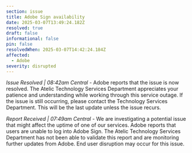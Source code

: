```yaml
---
section: issue
title: Adobe Sign availability
date: 2025-03-07T13:49:24.182Z
resolved: true
draft: false
informational: false
pin: false
resolvedWhen: 2025-03-07T14:42:24.184Z
affected:
  - Adobe
severity: disrupted
---
```

*Issue Resolved | 08:42am Central* - Adobe reports that the issue is now resolved. The Atelic Technology Services Department appreciates your patience and understanding while working through this service outage. If the issue is still occurring, please contact the Technology Services Department. This will be the last update unless the issue recurs.

*Report Received | 07:49am Central* - We are investigating a potential issue that might affect the uptime of one of our services. Adobe reports that users are unable to log into Adobe Sign. The Atelic Technology Services Department has not been able to validate this report and are monitoring further updates from Adobe. End user disruption may occur for this issue.